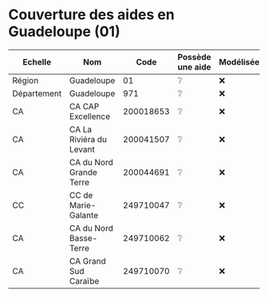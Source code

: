 # Couverture des aides en Guadeloupe (01)


| Echelle | Nom | Code | Possède une aide | Modélisée | Relue |
| ------- | --- | ---- | ---------------- | --------- | ----- |
| Région | Guadeloupe | 01 | ❔ | ❌ | ❌ |
| Département | Guadeloupe | 971 | ❔ | ❌ | ❌ |
| CA | CA CAP Excellence | 200018653 | ❔ | ❌ | ❌ |
| CA | CA La Riviéra du Levant | 200041507 | ❔ | ❌ | ❌ |
| CA | CA du Nord Grande Terre | 200044691 | ❔ | ❌ | ❌ |
| CC | CC de Marie-Galante | 249710047 | ❔ | ❌ | ❌ |
| CA | CA du Nord Basse-Terre | 249710062 | ❔ | ❌ | ❌ |
| CA | CA Grand Sud Caraïbe | 249710070 | ❔ | ❌ | ❌ |
